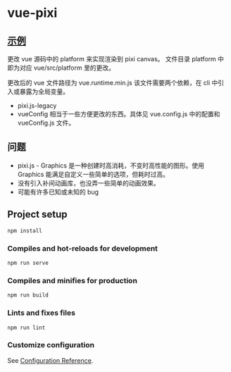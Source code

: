 # vue-pixi

## [示例](http://voderl.cn/testtest)

更改 vue 源码中的 platform 来实现渲染到 pixi canvas。
文件目录 platform 中即为对应 vue/src/platform 里的更改。

更改后的 vue 文件路径为 vue.runtime.min.js
该文件需要两个依赖，在 cli 中引入或暴露为全局变量。

- pixi.js-legacy
- vueConfig 相当于一些方便更改的东西。具体见 vue.config.js 中的配置和 vueConfig.js 文件。

## 问题

- pixi.js - Graphics 是一种创建时高消耗，不变时高性能的图形。使用 Graphics 能满足自定义一些简单的选项，但耗时过高。
- 没有引入补间动画库，也没弄一些简单的动画效果。
- 可能有许多已知或未知的 bug

## Project setup

```
npm install
```

### Compiles and hot-reloads for development

```
npm run serve
```

### Compiles and minifies for production

```
npm run build
```

### Lints and fixes files

```
npm run lint
```

### Customize configuration

See [Configuration Reference](https://cli.vuejs.org/config/).
